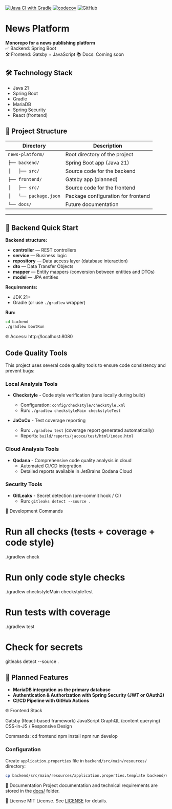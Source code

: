 [![Java CI with Gradle](https://github.com/rkonoplev/news-platform/actions/workflows/gradle-ci.yml/badge.svg)](https://github.com/rkonoplev/news-platform/actions/workflows/gradle-ci.yml)
[![codecov](https://codecov.io/gh/rkonoplev/news-platform/graph/badge.svg?token=YOUR_TOKEN)](https://codecov.io/gh/rkonoplev/news-platform)
![GitHub](https://img.shields.io/github/license/rkonoplev/news-platform)

# News Platform

**Monorepo for a news publishing platform**  
✅ Backend: Spring Boot  
🛠 Frontend: Gatsby + JavaScript 
📚 Docs: Coming soon

## 🛠 Technology Stack
- Java 21
- Spring Boot
- Gradle
- MariaDB
- Spring Security
- React (frontend)

## 📂 Project Structure

| Directory              | Description                        |
|------------------------|------------------------------------|
| `news-platform/`       | Root directory of the project      |
| `├── backend/`         | Spring Boot app (Java 21)          |
| `│   ├── src/`         | Source code for the backend        |
| `├── frontend/`        | Gatsby app (planned)               |
| `│   ├── src/`         | Source code for the frontend       |
| `│   └── package.json` | Package configuration for frontend |
| `└── docs/`            | Future documentation               |


---

## 🚀 Backend Quick Start

**Backend structure:**

- **controller** — REST controllers
- **service** — Business logic
- **repository** — Data access layer (database interaction)
- **dto** — Data Transfer Objects
- **mapper** — Entity mappers (conversion between entities and DTOs)
- **model** — JPA entities

**Requirements:**
- JDK 21+
- Gradle (or use `./gradlew` wrapper)

**Run:**
```bash
cd backend
./gradlew bootRun
```
🌐 Access: http://localhost:8080

## Code Quality Tools

This project uses several code quality tools to ensure code consistency and prevent bugs:

### Local Analysis Tools
- **Checkstyle** - Code style verification (runs locally during build)
    - Configuration: `config/checkstyle/checkstyle.xml`
    - Run: `./gradlew checkstyleMain checkstyleTest`

- **JaCoCo** - Test coverage reporting
    - Run: `./gradlew test` (coverage report generated automatically)
    - Reports: `build/reports/jacoco/test/html/index.html`

### Cloud Analysis Tools
- **Qodana** - Comprehensive code quality analysis in cloud
    - Automated CI/CD integration
    - Detailed reports available in JetBrains Qodana Cloud

### Security Tools
- **GitLeaks** - Secret detection (pre-commit hook / CI)
    - Run: `gitleaks detect --source .`

🚀 Development Commands

# Run all checks (tests + coverage + code style)
./gradlew check

# Run only code style checks
./gradlew checkstyleMain checkstyleTest

# Run tests with coverage
./gradlew test

# Check for secrets
gitleaks detect --source .

## 📌 Planned Features

- **MariaDB integration as the primary database**
- **Authentication & Authorization with Spring Security (JWT or OAuth2)**
- **CI/CD Pipeline with GitHub Actions**

🌐 Frontend Stack

Gatsby (React-based framework)
JavaScript
GraphQL (content querying)
CSS-in-JS / Responsive Design

Commands:
cd frontend
npm install
npm run develop

### Configuration
Create `application.properties` file in `backend/src/main/resources/` directory:
```bash
cp backend/src/main/resources/application.properties.template backend/src/main/resources/application.properties
```

📖 Documentation
Project documentation and technical requirements are stored in the [docs/](docs/) folder.

📜 License
MIT License. See [LICENSE](LICENSE) for details.


